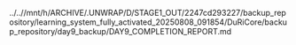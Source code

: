 ../..//mnt/h/ARCHIVE/.UNWRAP/D/STAGE1_OUT/2247cd293227/backup_repository/learning_system_fully_activated_20250808_091854/DuRiCore/backup_repository/day9_backup/DAY9_COMPLETION_REPORT.md